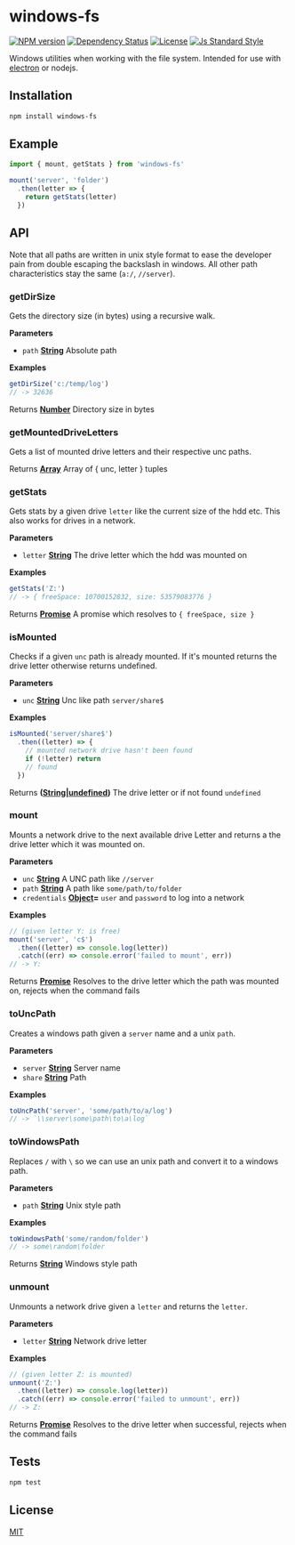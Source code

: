 # windows-fs

[![NPM version][version-image]][version-url]
[![Dependency Status][david-image]][david-url]
[![License][license-image]][license-url]
[![Js Standard Style][standard-image]][standard-url]

Windows utilities when working with the file system. Intended for use with [electron](http://electron.atom.io/) or nodejs.

## Installation

```bash
npm install windows-fs
```

## Example

```js
import { mount, getStats } from 'windows-fs'

mount('server', 'folder')
  .then(letter => {
    return getStats(letter)
  })
```

## API

Note that all paths are written in unix style format to ease the developer pain from double escaping the backslash in windows. All other path characteristics stay the same (`a:/`, `//server`).

### getDirSize

Gets the directory size (in bytes) using a recursive walk.

**Parameters**

-   `path` **[String](https://developer.mozilla.org/en-US/docs/Web/JavaScript/Reference/Global_Objects/String)** Absolute path

**Examples**

```javascript
getDirSize('c:/temp/log')
// -> 32636
```

Returns **[Number](https://developer.mozilla.org/en-US/docs/Web/JavaScript/Reference/Global_Objects/Number)** Directory size in bytes

### getMountedDriveLetters

Gets a list of mounted drive letters and their respective unc paths.

Returns **[Array](https://developer.mozilla.org/en-US/docs/Web/JavaScript/Reference/Global_Objects/Array)** Array of { unc, letter } tuples

### getStats

Gets stats by a given drive `letter` like the current size of the hdd etc.
This also works for drives in a network.

**Parameters**

-   `letter` **[String](https://developer.mozilla.org/en-US/docs/Web/JavaScript/Reference/Global_Objects/String)** The drive letter which the hdd was mounted on

**Examples**

```javascript
getStats('Z:')
// -> { freeSpace: 10700152832, size: 53579083776 }
```

Returns **[Promise](https://developer.mozilla.org/en-US/docs/Web/JavaScript/Reference/Global_Objects/Promise)** A promise which resolves to `{ freeSpace, size }`

### isMounted

Checks if a given `unc` path is already mounted. If it's mounted returns
the drive letter otherwise returns undefined.

**Parameters**

-   `unc` **[String](https://developer.mozilla.org/en-US/docs/Web/JavaScript/Reference/Global_Objects/String)** Unc like path `server/share$`

**Examples**

```javascript
isMounted('server/share$')
  .then((letter) => {
    // mounted network drive hasn't been found
    if (!letter) return
    // found
  })
```

Returns **([String](https://developer.mozilla.org/en-US/docs/Web/JavaScript/Reference/Global_Objects/String)\|[undefined](https://developer.mozilla.org/en-US/docs/Web/JavaScript/Reference/Global_Objects/undefined))** The drive letter or if not found `undefined`

### mount

Mounts a network drive to the next available drive Letter and returns a
the drive letter which it was mounted on.

**Parameters**

-   `unc` **[String](https://developer.mozilla.org/en-US/docs/Web/JavaScript/Reference/Global_Objects/String)** A UNC path like `//server`
-   `path` **[String](https://developer.mozilla.org/en-US/docs/Web/JavaScript/Reference/Global_Objects/String)** A path like `some/path/to/folder`
-   `credentials` **[Object](https://developer.mozilla.org/en-US/docs/Web/JavaScript/Reference/Global_Objects/Object)=** `user` and `password` to log into a network

**Examples**

```javascript
// (given letter Y: is free)
mount('server', 'c$')
  .then((letter) => console.log(letter))
  .catch((err) => console.error('failed to mount', err))
// -> Y:
```

Returns **[Promise](https://developer.mozilla.org/en-US/docs/Web/JavaScript/Reference/Global_Objects/Promise)** Resolves to the drive letter which the path was
mounted on, rejects when the command fails

### toUncPath

Creates a windows path given a `server` name and a unix `path`.

**Parameters**

-   `server` **[String](https://developer.mozilla.org/en-US/docs/Web/JavaScript/Reference/Global_Objects/String)** Server name
-   `share` **[String](https://developer.mozilla.org/en-US/docs/Web/JavaScript/Reference/Global_Objects/String)** Path

**Examples**

```javascript
toUncPath('server', 'some/path/to/a/log')
// -> `\\server\some\path\to\a\log`
```

### toWindowsPath

Replaces `/` with `\` so we can use an unix path and convert it to a
windows path.

**Parameters**

-   `path` **[String](https://developer.mozilla.org/en-US/docs/Web/JavaScript/Reference/Global_Objects/String)** Unix style path

**Examples**

```javascript
toWindowsPath('some/random/folder')
// -> some\random\folder
```

Returns **[String](https://developer.mozilla.org/en-US/docs/Web/JavaScript/Reference/Global_Objects/String)** Windows style path

### unmount

Unmounts a network drive given a `letter` and returns the `letter`.

**Parameters**

-   `letter` **[String](https://developer.mozilla.org/en-US/docs/Web/JavaScript/Reference/Global_Objects/String)** Network drive letter

**Examples**

```javascript
// (given letter Z: is mounted)
unmount('Z:')
  .then((letter) => console.log(letter))
  .catch((err) => console.error('failed to unmount', err))
// -> Z:
```

Returns **[Promise](https://developer.mozilla.org/en-US/docs/Web/JavaScript/Reference/Global_Objects/Promise)** Resolves to the drive letter when successful, rejects
when the command fails

## Tests

```bash
npm test
```

## License

[MIT][license-url]

[version-image]: https://img.shields.io/npm/v/windows-fs.svg?style=flat-square

[version-url]: https://npmjs.org/package/windows-fs

[david-image]: http://img.shields.io/david/kanton-aargau/windows-fs.svg?style=flat-square

[david-url]: https://david-dm.org/kanton-aargau/windows-fs

[standard-image]: https://img.shields.io/badge/code-standard-brightgreen.svg?style=flat-square

[standard-url]: https://github.com/feross/standard

[license-image]: http://img.shields.io/npm/l/windows-fs.svg?style=flat-square

[license-url]: ./license
